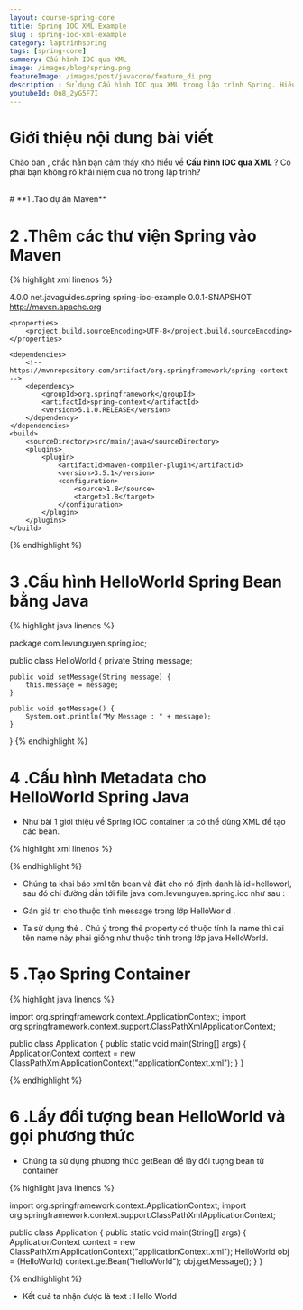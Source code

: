 ```yaml
---
layout: course-spring-core
title: Spring IOC XML Example
slug : spring-ioc-xml-example
category: laptrinhspring
tags: [spring-core]
summery: Cấu hình IOC qua XML 
image: /images/blog/spring.png
featureImage: /images/post/javacore/feature_di.png
description : Sử dụng Cấu hình IOC qua XML trong lập trình Spring. Hiểu được Cấu hình IOC qua XML là gì. Hướng dẫn sử dụng Cấu hình IOC qua XML trong lập trình Spring.
youtubeId: 0n8_2yG5F7I
---
```


# **Giới thiệu nội dung bài viết**

Chào ban , chắc hẳn bạn cảm thấy khó hiểu về <b>Cấu hình IOC qua XML</b> ? Có phải bạn không rõ khái niệm của nó trong lập trình?

<br>
# **1 .Tạo dự án Maven**




# **2 .Thêm các thư viện Spring vào Maven**

{% highlight xml linenos %}

<project xmlns="http://maven.apache.org/POM/4.0.0"
 xmlns:xsi="http://www.w3.org/2001/XMLSchema-instance"
 xsi:schemaLocation="http://maven.apache.org/POM/4.0.0 http://maven.apache.org/xsd/maven-4.0.0.xsd">
    <modelVersion>4.0.0</modelVersion>
    <groupId>net.javaguides.spring</groupId>
    <artifactId>spring-ioc-example</artifactId>
    <version>0.0.1-SNAPSHOT</version>
    <url>http://maven.apache.org</url>

    <properties>
        <project.build.sourceEncoding>UTF-8</project.build.sourceEncoding>
    </properties>

    <dependencies>
        <!-- https://mvnrepository.com/artifact/org.springframework/spring-context -->
        <dependency>
            <groupId>org.springframework</groupId>
            <artifactId>spring-context</artifactId>
            <version>5.1.0.RELEASE</version>
        </dependency>
    </dependencies>
    <build>
        <sourceDirectory>src/main/java</sourceDirectory>
        <plugins>
            <plugin>
                <artifactId>maven-compiler-plugin</artifactId>
                <version>3.5.1</version>
                <configuration>
                    <source>1.8</source>
                    <target>1.8</target>
                </configuration>
            </plugin>
        </plugins>
    </build>
</project>


{% endhighlight %}

# **3 .Cấu hình HelloWorld Spring Bean bằng Java**

{% highlight java linenos %}

package com.levunguyen.spring.ioc;

public class HelloWorld {
    private String message;

    public void setMessage(String message) {
        this.message = message;
    }

    public void getMessage() {
        System.out.println("My Message : " + message);
    }
}
{% endhighlight %}

# **4 .Cấu hình Metadata cho HelloWorld Spring Java**

- Như bài 1 giới thiệu về Spring IOC container ta có thể dùng XML để tạo các bean. 

{% highlight xml linenos %}

<?xml version = "1.0" encoding = "UTF-8"?>
<beans xmlns="http://www.springframework.org/schema/beans"
 xmlns:xsi="http://www.w3.org/2001/XMLSchema-instance"
 xsi:schemaLocation="http://www.springframework.org/schema/beans
   http://www.springframework.org/schema/beans/spring-beans-3.0.xsd">
   
 <bean id="helloWorld" class="com.levunguyen.spring.ioc">
  <property name="message" value="Hello World!" />
 </bean>
</beans>

{% endhighlight %}

- Chúng ta khai báo xml tên bean và đặt cho nó định danh là id=helloworl, sau đó chỉ đường dẫn tới file java com.levunguyen.spring.ioc như sau : <bean id="helloWorld" class="com.levunguyen.spring.ioc">

- Gán giá trị cho thuộc tính message trong lớp HelloWorld .

- Ta sử dụng thẻ <property name="message" value="Hello World!" /> . Chú ý trong thẻ property có thuộc tính là name thì cái tên name này phải giống như thuộc tính trong lớp java HelloWorld. 




# **5 .Tạo Spring Container**

{% highlight java linenos %}

import org.springframework.context.ApplicationContext;
import org.springframework.context.support.ClassPathXmlApplicationContext;

public class Application {
    public static void main(String[] args) {
        ApplicationContext context = new ClassPathXmlApplicationContext("applicationContext.xml");
    }
}

{% endhighlight %}

# **6 .Lấy đối tượng bean HelloWorld và gọi phương thức**

- Chúng ta sử dụng phương thức getBean để lây đối tượng bean từ container

{% highlight java linenos %}



import org.springframework.context.ApplicationContext;
import org.springframework.context.support.ClassPathXmlApplicationContext;

public class Application {
    public static void main(String[] args) {
        ApplicationContext context = new ClassPathXmlApplicationContext("applicationContext.xml");
        HelloWorld obj = (HelloWorld) context.getBean("helloWorld");
        obj.getMessage();
    }
}

{% endhighlight %}

- Kết quả ta nhận được là text : Hello World






